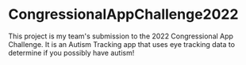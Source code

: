 # CongressionalAppChallenge2022
This project is my team's submission to the 2022 Congressional App Challenge. It is an Autism Tracking app that uses eye tracking data to determine if you possibly have autism!

